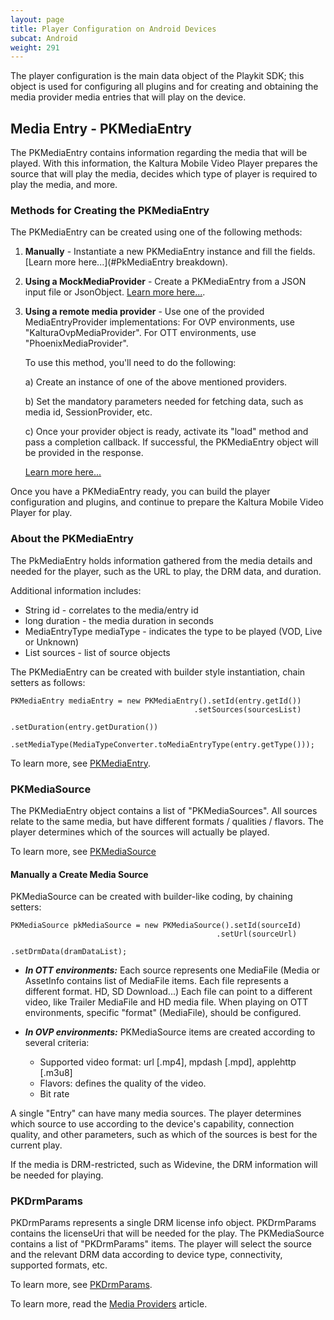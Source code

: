 ```yaml
---
layout: page
title: Player Configuration on Android Devices
subcat: Android
weight: 291
---
```


The player configuration is the main data object of the Playkit SDK; this object is used for configuring all plugins and for creating and obtaining the media provider media entries that will play on the device.

## Media Entry - PKMediaEntry  

The PKMediaEntry contains information regarding the media that will be played. With this information, the Kaltura Mobile Video Player
prepares the source that will play the media, decides which type of player is required to play the media, and more.

### Methods for Creating the PKMediaEntry  

The PKMediaEntry can be created using one of the following methods:

1. **Manually** - Instantiate a new PKMediaEntry instance and fill the fields. 
   [Learn more here...](#PkMediaEntry breakdown).

2. **Using a MockMediaProvider** - Create a PKMediaEntry from a JSON input file or JsonObject.
   [Learn more here...](https://github.com/kaltura/DeveloperPortalDocs/tree/playkit/documentation/PlayKit/MediaEntryProvider.md#MockMediaProvider).

3. **Using a remote media provider** - Use one of the provided MediaEntryProvider implementations:
    For OVP environments, use "KalturaOvpMediaProvider".
    For OTT environments, use "PhoenixMediaProvider".

    To use this method, you'll need to do the following:
   
   a) Create an instance of one of the above mentioned providers.
   
   b) Set the mandatory parameters needed for fetching data, such as media id, SessionProvider, etc.
   
   c) Once your provider object is ready, activate its "load" method and pass a completion callback. If successful, the PKMediaEntry object will be provided in the response.
   
   [Learn more here...](PlayKit/MediaEntryProvider.md#RemoteMediaProviders)

Once you have a PKMediaEntry ready, you can build the player configuration and plugins, and continue to prepare the Kaltura Mobile Video Player for play.

### About the PKMediaEntry  


The PkMediaEntry holds information gathered from the media details and needed for the player, such as the URL to play, the DRM data, and duration.

Additional information includes:

* String id - correlates to the media/entry id
* long duration - the media duration in seconds
* MediaEntryType mediaType - indicates the type to be played (VOD, Live or Unknown)
* List<PKMediaSource> sources - list of source objects

The PKMediaEntry can be created with builder style instantiation, chain setters as follows:
   ```
   PKMediaEntry mediaEntry = new PKMediaEntry().setId(entry.getId())
                                            .setSources(sourcesList)
                                            .setDuration(entry.getDuration())
                                            .setMediaType(MediaTypeConverter.toMediaEntryType(entry.getType()));
   ```
To learn more, see [PKMediaEntry](https://github.com/kaltura/playkit-android/blob/develop/playkit/src/main/java/com/kaltura/playkit/PKMediaEntry.java).

### PKMediaSource  

The PKMediaEntry object contains a list of "PKMediaSources". All sources relate to the same media, but have different formats / qualities / flavors. The player determines which of the sources will actually be played.

To learn more, see [PKMediaSource](https://github.com/kaltura/playkit-android/blob/develop/playkit/src/main/java/com/kaltura/playkit/PKMediaSource.java)

#### Manually a Create Media Source  

PKMediaSource can be created with builder-like coding, by chaining setters:

   ```
   PKMediaSource pkMediaSource = new PKMediaSource().setId(sourceId)
                                                 .setUrl(sourceUrl)
                                                 .setDrmData(dramDataList);

   ```

* **_In OTT environments:_**
Each source represents one MediaFile (Media or AssetInfo contains list of MediaFile items. Each file represents a different format. HD, SD Download...)
Each file can point to a different video, like Trailer MediaFile and HD media file.
When playing on OTT environments, specific "format" (MediaFile), should be configured.


* **_In OVP environments:_**
PKMediaSource items are created according to several criteria:
  * Supported video format: url [.mp4], mpdash [.mpd], applehttp [.m3u8]
  * Flavors: defines the quality of the video.
  * Bit rate

A single "Entry" can have many media sources. The player determines which source to use according to the device's capability, connection quality, and other parameters, such as which of the sources is best for the current play. 

If the media is DRM-restricted, such as Widevine, the DRM information will be needed for playing.

### PKDrmParams

PKDrmParams represents a single DRM license info object. PKDrmParams contains the licenseUri that will be needed for the play. The PKMediaSource contains a list of "PKDrmParams" items. The player will select the source and the relevant DRM data according to device type, connectivity, supported formats, etc.

To learn more, see [PKDrmParams](https://github.com/kaltura/playkit-android/blob/develop/playkit/src/main/java/com/kaltura/playkit/PKDrmParams.java).

To learn more, read the [Media Providers](https://github.com/kaltura/DeveloperPortalDocs/tree/playkit/documentation/PlayKit/MediaProviders.md) article.
